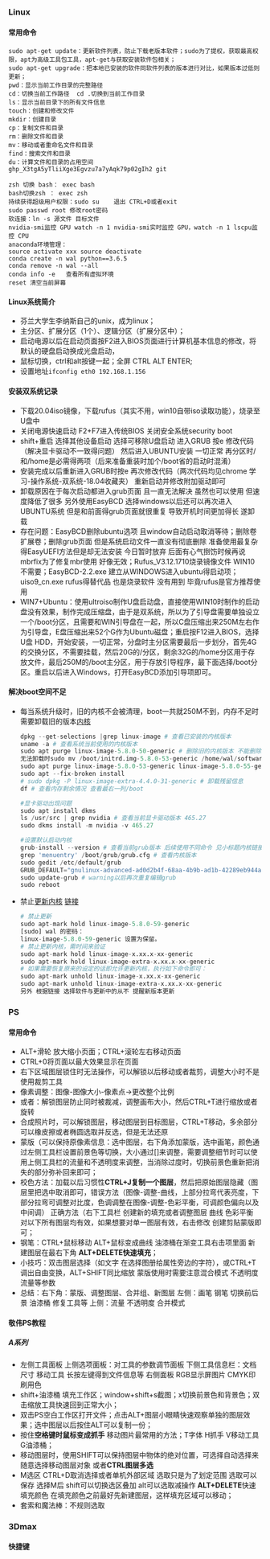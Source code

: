 
### Linux
#### 常用命令
```
sudo apt-get update：更新软件列表，防止下载老版本软件；sudo为了提权，获取最高权限，apt为高级工具包工具，apt-get与获取安装软件包相关；
sudo apt-get upgrade：把本地已安装的软件同软件列表的版本进行对比，如果版本过低则更新；
pwd：显示当前工作目录的完整路径
cd：切换当前工作路径  cd .切换到当前工作目录
ls：显示当前目录下的所有文件信息
touch：创建和修改文件
mkdir：创建目录
cp：复制文件和目录
rm：删除文件和目录
mv：移动或者重命名文件和目录
find：搜索文件和目录
du：计算文件和目录的占用空间
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 git

zsh 切换 bash： exec bash
bash切换zsh ： exec zsh
持续获得超级用户权限：sudo su    退出 CTRL+D或者exit
sudo passwd root 修改root密码
软连接：ln -s 源文件 目标文件 
nvidia-smi监控 GPU watch -n 1 nvidia-smi实时监控 GPU，watch -n 1 lscpu监控 CPU
anaconda环境管理：
source activate xxx	source deactivate
conda create -n wal python==3.6.5
conda remove -n wal --all
conda info -e   查看所有虚拟环境
reset 清空当前屏幕
```
#### Linux系统简介
- 芬兰大学生李纳斯自己的unix，成为linux；
- 主分区、扩展分区（1个）、逻辑分区（扩展分区中）；
- 启动电源以后在启动页面按F2进入BIOS页面进行计算机基本信息的修改，将默认的硬盘启动换成光盘启动，
- 鼠标切换，ctrl和alt按键一起；全屏 CTRL ALT ENTER;
- 设置地址`ifconfig eth0 192.168.1.156`

#### 安装双系统记录
- 下载20.04iso镜像，下载rufus（其实不用，win10自带iso读取功能），烧录至U盘中
- 关闭电源快速启动  F2+F7进入传统BIOS 关闭安全系统security boot
- shift+重启 选择其他设备启动 选择可移除U盘启动   进入GRUB 按e 修改代码（解决显卡驱动不一致得问题）  然后进入UBUNTU安装  一切正常  再分区时/ 和/home是必需得两项（后来准备重装时加个/boot省的启动时混淆）
- 安装完成以后重新进入GRUB时按e  再次修改代码（两次代码均见chrome 学习-操作系统-双系统-18.04收藏夹）  重新启动并修改附加驱动即可
- 卸载原因在于每次启动都进入grub页面 且一直无法解决   虽然也可以使用  但速度降低了很多 另外使用EasyBCD  选择windows以后还可以再次进入UBUNTU系统  但是和前面得grub页面就很重复  导致开机时间更加得长  遂卸载
- 存在问题：EasyBCD删除ubuntu选项 且window自动启动取消等待；删除卷 扩展卷；删除grub页面  但是系统启动文件一直没有彻底删除 准备使用最复杂得EasyUEFI方法但是却无法安装 今日暂时放弃  后面有心气捯饬时候再说  mbrfix为了修复mbr使用 好像无效；Rufus_V3.12.1710烧录镜像文件 WIN10不需要；EasyBCD-2.2.exe 建立从WINDOWS进入ubuntu得启动项；uiso9_cn.exe rufus得替代品 也是烧录软件 没有用到 毕竟rufus是官方推荐使用
- WIN7+Ubuntu：使用ultroiso制作U盘启动盘，直接使用WIN10时制作的启动盘没有效果，制作完成压缩盘，由于是双系统，所以为了引导盘需要单独设立一个/boot分区，且需要和WIN引导盘在一起，所以C盘压缩出来250M左右作为引导盘，E盘压缩出来52个G作为Ubuntu磁盘；重启按F12进入BIOS，选择U盘 HDD，开始安装，一切正常，分盘时主分区需要最后一步划分，首先4G的交换分区，不需要挂载，然后20G的/分区，剩余32G的/home分区用于存放文件，最后250M的/boot主分区，用于存放引导程序，最下面选择/boot分区。重启以后进入Windows，打开EasyBCD添加引导项即可。

#### 解决boot空间不足

- 每当系统升级时，旧的内核不会被清理，boot一共就250M不到，内存不足时需要卸载旧的版本[内核](https://blog.csdn.net/qq_49814035/article/details/116035670)

  ```python
  dpkg --get-selections |grep linux-image # 查看已安装的内核版本
  uname -a # 查看系统当前使用的内核版本
  sudo apt purge linux-image-5.8.0-50-generic # 删除旧的内核版本 不能删除新的
  无法卸载时sudo mv /boot/initrd.img-5.8.0-53-generic /home/wal/software/Files/TempBoot
  sudo apt purge linux-image-5.8.0-53-generic linux-image-5.8.0-55-generic
  sudo apt --fix-broken install
  # sudo dpkg -P linux-image-extra-4.4.0-31-generic # 卸载残留信息
  df # 查看内存剩余情况 查看最右一列/boot
  
  #显卡驱动出现问题
  sudo apt install dkms
  ls /usr/src | grep nvidia # 查看当前显卡驱动版本 465.27
  sudo dkms install -m nvidia -v 465.27
  
  #设置默认启动内核
  grub-install --version # 查看当前grub版本 后续使用不同命令 见小标题内核链接
  grep 'menuentry' /boot/grub/grub.cfg # 查看内核版本
  sudo gedit /etc/default/grub
  GRUB_DEFAULT="gnulinux-advanced-ad0d2b4f-68aa-4b9b-ad1b-42289eb944af>gnulinux-5.8.0-59-generic-advanced-ad0d2b4f-68aa-4b9b-ad1b-42289eb944af" # 初始Ubuntu，Linux 4.15.0-33-generic，warning以后再更改
  sudo update-grub # warning以后再次重复编辑grub
  sudo reboot
  
  ```
  
- 禁止[更新内核](https://blog.csdn.net/weixin_40522162/article/details/80302735) [链接](https://blog.csdn.net/davidhzq/article/details/102651588)

  ```python
  # 禁止更新
  sudo apt-mark hold linux-image-5.8.0-59-generic
  [sudo] wal 的密码： 
  linux-image-5.8.0-59-generic 设置为保留。
  # 禁止更新内核，需时间来验证
  sudo apt-mark hold linux-image-x.xx.x-xx-generic
  sudo apt-mark hold linux-image-extra-x.xx.x-xx-generic
  # 如果需要恢复原来的设定的话即允许更新内核，执行如下命令即可：
  sudo apt-mark unhold linux-image-x.xx.x-xx-generic
  sudo apt-mark unhold linux-image-extra-x.xx.x-xx-generic
  另外 根据链接 选择软件与更新中的从不 提醒新版本更新
  
  ```

  

### PS
#### 常用命令
- ALT+滑轮 放大缩小页面；CTRL+滚轮左右移动页面
- CTRL+0将页面以最大效果显示在页面
- 右下区域图层锁住时无法操作，可以解锁以后移动或者裁剪，调整大小时不是使用裁剪工具
- 像素调整：图像-图像大小-像素点->更改整个比例
- 或者：解锁图层防止同时被裁减，调整画布大小，然后CTRL+T进行缩放或者旋转
- 合成照片时，可以解锁图层，移动图层到目标图层，CTRL+T移动，多余部分可以橡皮擦或者椭圆选取并反选，但是无法还原
- 蒙版（可以保持原像素信息：选中图层，右下角添加蒙版，选中画笔，颜色通过左侧工具栏设置前景色等切换，大小通过[]来调整，需要调整细节时可以使用上侧工具栏的流量和不透明度来调整，当消除过度时，切换前景色重新把消失的部分弥补回来即可；
- 校色方法：加载以后习惯性**CTRL+J复制一个图层**，然后把原始图层隐藏（图层里把选中取消即可，错误方法（图像-调整-曲线，上部分拉弯代表亮度，下部分拉弯可调整对比度，色调调整在图像-调整-色彩平衡，可调颜色偏向以及中间调） 正确方法（右下工具栏 创建新的填充或者调整图层 曲线 色彩平衡 对以下所有图层均有效，如果想要对单一图层有效，右击修改 创建剪贴蒙版即可；
- 钢笔：CTRL+鼠标移动 ALT+鼠标变成曲线 油漆桶在渐变工具右击项里面 新建图层在最右下角 **ALT+DELETE快速填充**；
- 小技巧：双击图层选择（如文字 在选择图册给属性旁边的字符），或CTRL+T调出自由变换，ALT+SHIFT同比缩放  蒙版使用时需要注意混合模式 不透明度 流量等参数
- 总结：右下角：蒙版、调整图层、合并组、新图层      左侧：画笔 钢笔 切换前后景 油漆桶 修复工具等  上侧：流量 不透明度 合并模式    

#### 敬伟PS教程
##### A系列
- 左侧工具面板  上侧选项面板：对工具的参数调节面板  下侧工具信息栏：文档尺寸 移动工具 长按左键得到文件信息等  右侧面板      RGB显示屏图片  CMYK印刷用色
- shift+油漆桶 填充工作区；window+shift+s截图；x切换前景色和背景色；双击缩放工具快速回到正常大小；
- 双击PS空白工作区打开文件；点击ALT+图层小眼睛快速观察单独的图层效果；选中图层以后按住ALT可以复制一份；
- 按住**空格键时鼠标变成抓手** 移动图片最常用的方法；T字体 H抓手 V移动工具 G油漆桶；
- 移动图层时，使用SHIFT可以保持图层中物体的绝对位置，可选择自动选择来随意选择移动图层对象 或者**CTRL图层多选**
- M选区  CTRL+D取消选择或者单机外部区域 选取只是为了划定范围 选取可以保存  选择M后 shift可以切换选区叠加 alt可以选取减操作 **ALT+DELETE**快速填充颜色 在填充颜色之前最好先新建图层，这样填充区域可以移动；
- 套索和魔法棒：不规则选取




### 3Dmax
#### 快捷键